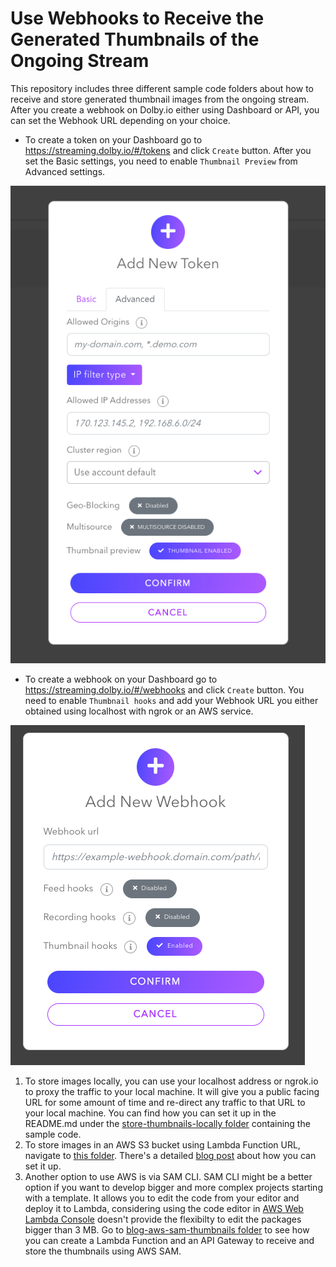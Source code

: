 # Use Webhooks to Receive the Generated Thumbnails of the Ongoing Stream
This repository includes three different sample code folders about how to receive and store generated thumbnail images from the ongoing stream. After you create a webhook on Dolby.io either using Dashboard or API, you can set the Webhook URL depending on your choice. 
- To create a token on your Dashboard go to https://streaming.dolby.io/#/tokens  and click `Create` button. After you set the Basic settings, you need to enable `Thumbnail Preview` from Advanced settings.

![Enable Thumbnails when Creating a Token](./assets/enable-thumbnails.png)

- To create a webhook on your Dashboard go to https://streaming.dolby.io/#/webhooks and click `Create` button. You need to enable `Thumbnail hooks` and add your Webhook URL you either obtained using localhost with ngrok or an AWS service.

![Enable Thumbnails when Creating a Webhook](./assets/webhook-thumbnail.png)

1. To store images locally, you can use your localhost address or ngrok.io to proxy the traffic to your local machine. It will give you a public facing URL for some amount of time and re-direct any traffic to that URL to your local machine. You can find how you can set it up in the README.md under the [store-thumbnails-locally folder](./store-thumbnails-locally/) containing the sample code.
2. To store images in an AWS S3 bucket using Lambda Function URL, navigate to [this folder](./blog-aws-lambda-function-url/). There's a detailed [blog post](https://confluence.dolby.net/kb/display/DOLBYIO/Store+Thumbnails+from+Your+Live+Stream+Using+AWS+Lambda+and+S3) about how you can set it up.
3. Another option to use AWS is via SAM CLI. SAM CLI might be a better option if you want to develop bigger and more complex projects starting with a template. It allows you to edit the code from your editor and deploy it to Lambda, considering using the code editor in [AWS Web Lambda Console](https://docs.aws.amazon.com/lambda/latest/dg/foundation-console.html#code-editor) doesn't provide the flexibilty to edit the packages bigger than 3 MB. Go to [blog-aws-sam-thumbnails folder](./blog-aws-sam-thumbnails/) to see how you can create a Lambda Function and an API Gateway to receive and store the thumbnails using AWS SAM.